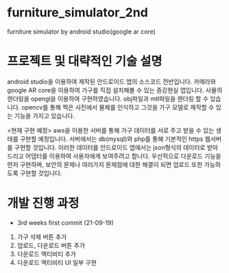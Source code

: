 # furniture_simulator_2nd
furniture simulator by android studio(google ar core)

# 프로젝트 및 대략적인 기술 설명
android studio을 이용하여 제작된 안드로이드 앱의 소스코드 전반입니다.
카메라와 google AR core을 이용하여 가구를 직접 설치해볼 수 있는 증강현실 앱입니다.
사물의 렌더링을 opengl을 이용하여 구현하였습니다.
obj파일과 mtl파일을 렌더링 할 수 있습니다.
opencv를 통해 찍은 사진에서 물체를 인식하고 그것을 가구 모델로 제작할 수 있는 기능을 가지고 있습니다.

<현재 구현 예정>
aws을 이용한 서버를 통해 가구 데이터를 서로 주고 받을 수 있는 생태를 구현할 예정입니다.
서버에서는 db(mysql)와 php를 통해 기본적인 https 웹서버를 구현할 것입니다.
이러한 데이터를 안드로이드 앱에서는 json형식의 데이터로 받아드리고 어댑터를 이용하여 사용자에게 보여주려고 합니다.
우선적으로 다운로드 기능을 먼저 구현하며, 보안의 문제나 여러가지 문제점에 대한 해결이 되면 업로드 또한 가능하도록 구현할  것입니다.


# 개발 진행 과정

- 3rd weeks first commit (21-09-19)
1. 가구 삭제 버튼 추가
2. 업로드, 다운로드 버튼 추가
3. 다운로드 액티비티 추가
4. 다운로드 액티비티 UI 일부 구현
